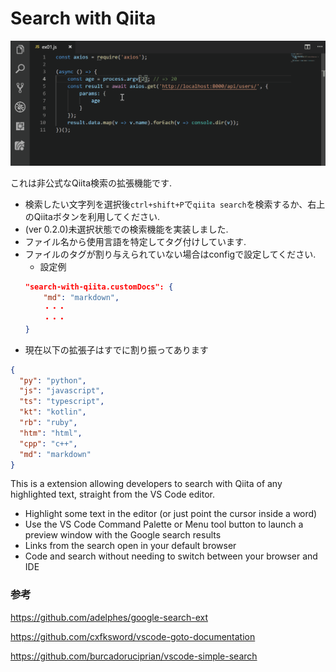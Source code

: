 # Search with Qiita

![gif(453 KB)](images/search_with_qiita.gif)

これは非公式なQiita検索の拡張機能です.
- 検索したい文字列を選択後`ctrl+shift+P`で`qiita search`を検索するか、右上のQiitaボタンを利用してください.
- (ver 0.2.0)未選択状態での検索機能を実装しました.
- ファイル名から使用言語を特定してタグ付けしています.
- ファイルのタグが割り与えられていない場合はconfigで設定してください.
    - 設定例
    ```json
    "search-with-qiita.customDocs": {
        "md": "markdown",
        ・・・
        ・・・
    }
    ```
- 現在以下の拡張子はすでに割り振ってあります
```json
{
  "py": "python",
  "js": "javascript",
  "ts": "typescript",
  "kt": "kotlin",
  "rb": "ruby",
  "htm": "html",
  "cpp": "c++",
  "md": "markdown"
}
```


This is a extension allowing developers to search with Qiita of any highlighted text, straight from the VS Code editor.


* Highlight some text in the editor (or just point the cursor inside a word)
* Use the VS Code Command Palette or Menu tool button to launch a preview window with the Google search results
* Links from the search open in your default browser
* Code and search without needing to switch between your browser and IDE

### 参考
https://github.com/adelphes/google-search-ext

https://github.com/cxfksword/vscode-goto-documentation

https://github.com/burcadoruciprian/vscode-simple-search
